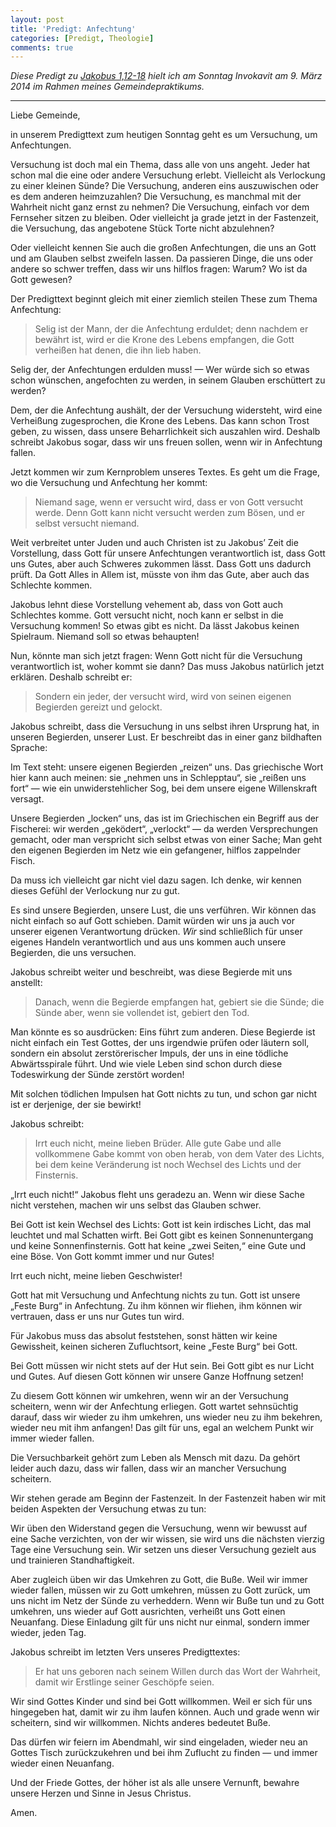 ```yaml
---
layout: post
title: 'Predigt: Anfechtung'
categories: [Predigt, Theologie]
comments: true
---
```


*Diese Predigt zu [Jakobus 1,12-18](http://www.bibleserver.com/text/LUT/Jakobus%201%2C12-18) hielt ich am Sonntag Invokavit am 9. März 2014 im Rahmen meines Gemeindepraktikums.*<!--more-->

---

Liebe Gemeinde,

in unserem Predigttext zum heutigen Sonntag geht es um Versuchung, um Anfechtungen.

Versuchung ist doch mal ein Thema, dass alle von uns angeht. Jeder hat schon mal die eine oder andere Versuchung erlebt. Vielleicht als Verlockung zu einer kleinen Sünde? Die Versuchung, anderen eins auszuwischen oder es dem anderen heimzuzahlen? Die Versuchung, es manchmal mit der Wahrheit nicht ganz ernst zu nehmen? Die Versuchung, einfach vor dem Fernseher sitzen zu bleiben. Oder vielleicht ja grade jetzt in der Fastenzeit, die Versuchung, das angebotene Stück Torte nicht abzulehnen?

Oder vielleicht kennen Sie auch die großen Anfechtungen, die uns an Gott und am Glauben selbst zweifeln lassen. Da passieren Dinge, die uns oder andere so schwer treffen, dass wir uns hilflos fragen: Warum? Wo ist da Gott gewesen?

Der Predigttext beginnt gleich mit einer ziemlich steilen These zum Thema Anfechtung:

> Selig ist der Mann, der die Anfechtung erduldet; denn nachdem er bewährt ist, wird er die Krone des Lebens empfangen, die Gott verheißen hat denen, die ihn lieb haben.

Selig der, der Anfechtungen erdulden muss! — Wer würde sich so etwas schon wünschen, angefochten zu werden, in seinem Glauben erschüttert zu werden?

Dem, der die Anfechtung aushält, der der Versuchung widersteht, wird eine Verheißung zugesprochen, die Krone des Lebens. Das kann schon Trost geben, zu wissen, dass unsere Beharrlichkeit sich auszahlen wird. Deshalb schreibt Jakobus sogar, dass wir uns freuen sollen, wenn wir in Anfechtung fallen.

Jetzt kommen wir zum Kernproblem unseres Textes. Es geht um die Frage, wo die Versuchung und Anfechtung her kommt:

> Niemand sage, wenn er versucht wird, dass er von Gott versucht werde. Denn Gott kann nicht versucht werden zum Bösen, und er selbst versucht niemand.

Weit verbreitet unter Juden und auch Christen ist zu Jakobus’ Zeit die Vorstellung, dass Gott für unsere Anfechtungen verantwortlich ist, dass Gott uns Gutes, aber auch Schweres zukommen lässt. Dass Gott uns dadurch prüft. Da Gott Alles in Allem ist, müsste von ihm das Gute, aber auch das Schlechte kommen.

Jakobus lehnt diese Vorstellung vehement ab, dass von Gott auch Schlechtes komme. Gott versucht nicht, noch kann er selbst in die Versuchung kommen! So etwas gibt es nicht. Da lässt Jakobus keinen Spielraum. Niemand soll so etwas behaupten!

Nun, könnte man sich jetzt fragen: Wenn Gott nicht für die Versuchung verantwortlich ist, woher kommt sie dann? Das muss Jakobus natürlich jetzt erklären. Deshalb schreibt er:

> Sondern ein jeder, der versucht wird, wird von seinen eigenen Begierden gereizt und gelockt.

Jakobus schreibt, dass die Versuchung in uns selbst ihren Ursprung hat, in unseren Begierden, unserer Lust. Er beschreibt das in einer ganz bildhaften Sprache:

Im Text steht: unsere eigenen Begierden „reizen“ uns. Das griechische Wort hier kann auch meinen: sie „nehmen uns in Schlepptau“, sie „reißen uns fort“ — wie ein unwiderstehlicher Sog, bei dem unsere eigene Willenskraft versagt.

Unsere Begierden „locken“ uns, das ist im Griechischen ein Begriff aus der Fischerei: wir werden „geködert“, „verlockt“ — da werden Versprechungen gemacht, oder man verspricht sich selbst etwas von einer Sache; Man geht den eigenen Begierden im Netz wie ein gefangener, hilflos zappelnder Fisch.

Da muss ich vielleicht gar nicht viel dazu sagen. Ich denke, wir kennen dieses Gefühl der Verlockung nur zu gut.

Es sind unsere Begierden, unsere Lust, die uns verführen. Wir können das nicht einfach so auf Gott schieben. Damit würden wir uns ja auch vor unserer eigenen Verantwortung drücken. *Wir* sind schließlich für unser eigenes Handeln verantwortlich und aus uns kommen auch unsere Begierden, die uns versuchen.

Jakobus schreibt weiter und beschreibt, was diese Begierde mit uns anstellt:

> Danach, wenn die Begierde empfangen hat, gebiert sie die Sünde; die Sünde aber, wenn sie vollendet ist, gebiert den Tod.

Man könnte es so ausdrücken: Eins führt zum anderen. Diese Begierde ist nicht einfach ein Test Gottes, der uns irgendwie prüfen oder läutern soll, sondern ein absolut zerstörerischer Impuls, der uns in eine tödliche Abwärtsspirale führt. Und wie viele Leben sind schon durch diese Todeswirkung der Sünde zerstört worden!

Mit solchen tödlichen Impulsen hat Gott nichts zu tun, und schon gar nicht ist er derjenige, der sie bewirkt!

Jakobus schreibt:

> Irrt euch nicht, meine lieben Brüder. Alle gute Gabe und alle vollkommene Gabe kommt von oben herab, von dem Vater des Lichts, bei dem keine Veränderung ist noch Wechsel des Lichts und der Finsternis. 

„Irrt euch nicht!“ Jakobus fleht uns geradezu an. Wenn wir diese Sache nicht verstehen, machen wir uns selbst das Glauben schwer.

Bei Gott ist kein Wechsel des Lichts: Gott ist kein irdisches Licht, das mal leuchtet und mal Schatten wirft. Bei Gott gibt es keinen Sonnenuntergang und keine Sonnenfinsternis. Gott hat keine „zwei Seiten,“ eine Gute und eine Böse. Von Gott kommt immer und nur Gutes!

Irrt euch nicht, meine lieben Geschwister!

Gott hat mit Versuchung und Anfechtung nichts zu tun. Gott ist unsere „Feste Burg“ in Anfechtung. Zu ihm können wir fliehen, ihm können wir vertrauen, dass er uns nur Gutes tun wird.

Für Jakobus muss das absolut feststehen, sonst hätten wir keine Gewissheit, keinen sicheren Zufluchtsort, keine „Feste Burg“ bei Gott.

Bei Gott müssen wir nicht stets auf der Hut sein. Bei Gott gibt es nur Licht und Gutes. Auf diesen Gott können wir unsere Ganze Hoffnung setzen!

Zu diesem Gott können wir umkehren, wenn wir an der Versuchung scheitern, wenn wir der Anfechtung erliegen. Gott wartet sehnsüchtig darauf, dass wir wieder zu ihm umkehren, uns wieder neu zu ihm bekehren, wieder neu mit ihm anfangen! Das gilt für uns, egal an welchem Punkt wir immer wieder fallen.

Die Versuchbarkeit gehört zum Leben als Mensch mit dazu. Da gehört leider auch dazu, dass wir fallen, dass wir an mancher Versuchung scheitern.

Wir stehen gerade am Beginn der Fastenzeit. In der Fastenzeit haben wir mit beiden Aspekten der Versuchung etwas zu tun:

Wir üben den Widerstand gegen die Versuchung, wenn wir bewusst auf eine Sache verzichten, von der wir wissen, sie wird uns die nächsten vierzig Tage eine Versuchung sein. Wir setzen uns dieser Versuchung gezielt aus und trainieren Standhaftigkeit.

Aber zugleich üben wir das Umkehren zu Gott, die Buße. Weil wir immer wieder fallen, müssen wir zu Gott umkehren, müssen zu Gott zurück, um uns nicht im Netz der Sünde zu verheddern. Wenn wir Buße tun und zu Gott umkehren, uns wieder auf Gott ausrichten, verheißt uns Gott einen Neuanfang. Diese Einladung gilt für uns nicht nur einmal, sondern immer wieder, jeden Tag.

Jakobus schreibt im letzten Vers unseres Predigttextes:

> Er hat uns geboren nach seinem Willen durch das Wort der Wahrheit, damit wir Erstlinge seiner Geschöpfe seien.

Wir sind Gottes Kinder und sind bei Gott willkommen. Weil er sich für uns hingegeben hat, damit wir zu ihm laufen können. Auch und grade wenn wir scheitern, sind wir willkommen. Nichts anderes bedeutet Buße.

Das dürfen wir feiern im Abendmahl, wir sind eingeladen, wieder neu an Gottes Tisch zurückzukehren und bei ihm Zuflucht zu finden — und immer wieder einen Neuanfang.

Und der Friede Gottes, der höher ist als alle unsere Vernunft, bewahre unsere Herzen und Sinne in Jesus Christus.

Amen.